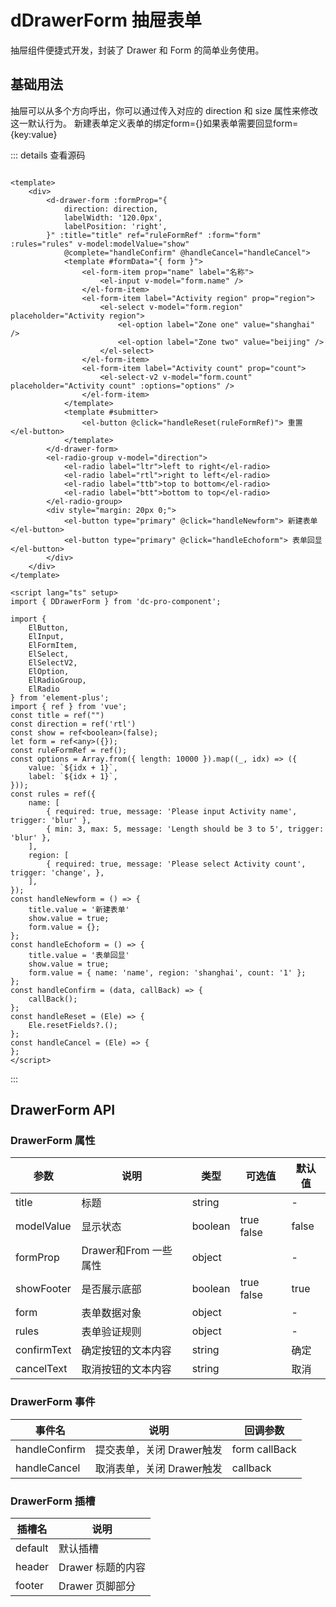 # dDrawerForm 抽屉表单

抽屉组件便捷式开发，封装了 Drawer 和 Form 的简单业务使用。

## 基础用法
抽屉可以从多个方向呼出，你可以通过传入对应的 direction 和 size 属性来修改这一默认行为。
新建表单定义表单的绑定form={}如果表单需要回显form={key:value}

<d-drawer-form></d-drawer-form>

::: details 查看源码

```vue

<template>
    <div>
        <d-drawer-form :formProp="{
            direction: direction,
            labelWidth: '120.0px',
            labelPosition: 'right',
        }" :title="title" ref="ruleFormRef" :form="form" :rules="rules" v-model:modelValue="show"
            @complete="handleConfirm" @handleCancel="handleCancel">
            <template #formData="{ form }">
                <el-form-item prop="name" label="名称">
                    <el-input v-model="form.name" />
                </el-form-item>
                <el-form-item label="Activity region" prop="region">
                    <el-select v-model="form.region" placeholder="Activity region">
                        <el-option label="Zone one" value="shanghai" />
                        <el-option label="Zone two" value="beijing" />
                    </el-select>
                </el-form-item>
                <el-form-item label="Activity count" prop="count">
                    <el-select-v2 v-model="form.count" placeholder="Activity count" :options="options" />
                </el-form-item>
            </template>
            <template #submitter>
                <el-button @click="handleReset(ruleFormRef)"> 重置 </el-button>
            </template>
        </d-drawer-form>
        <el-radio-group v-model="direction">
            <el-radio label="ltr">left to right</el-radio>
            <el-radio label="rtl">right to left</el-radio>
            <el-radio label="ttb">top to bottom</el-radio>
            <el-radio label="btt">bottom to top</el-radio>
        </el-radio-group>
        <div style="margin: 20px 0;">
            <el-button type="primary" @click="handleNewform"> 新建表单 </el-button>
            <el-button type="primary" @click="handleEchoform"> 表单回显</el-button>
        </div>
    </div>
</template>
  
<script lang="ts" setup>
import { DDrawerForm } from 'dc-pro-component';

import {
    ElButton,
    ElInput,
    ElFormItem,
    ElSelect,
    ElSelectV2,
    ElOption,
    ElRadioGroup,
    ElRadio
} from 'element-plus';
import { ref } from 'vue';
const title = ref("")
const direction = ref('rtl')
const show = ref<boolean>(false);
let form = ref<any>({});
const ruleFormRef = ref();
const options = Array.from({ length: 10000 }).map((_, idx) => ({
    value: `${idx + 1}`,
    label: `${idx + 1}`,
}));
const rules = ref({
    name: [
        { required: true, message: 'Please input Activity name', trigger: 'blur' },
        { min: 3, max: 5, message: 'Length should be 3 to 5', trigger: 'blur' },
    ],
    region: [
        { required: true, message: 'Please select Activity count', trigger: 'change', },
    ],
});
const handleNewform = () => {
    title.value = '新建表单'
    show.value = true;
    form.value = {};
};
const handleEchoform = () => {
    title.value = '表单回显'
    show.value = true;
    form.value = { name: 'name', region: 'shanghai', count: '1' };
};
const handleConfirm = (data, callBack) => {
    callBack();
};
const handleReset = (Ele) => {
    Ele.resetFields?.();
};
const handleCancel = (Ele) => {
};
</script>

```

:::

## DrawerForm API
### DrawerForm 属性

| 参数         | 说明                                     | 类型   | 可选值                  | 默认值     |
| ------------ | ---------------------------------------- | ------ | ----------------------- | ---------- |
| title        | 标题                                    | string        |                        | -          |
| modelValue   | 显示状态                                 | boolean       | true false             | false      |
| formProp     | Drawer和From 一些属性                    | object        |                         | -          |
| showFooter   | 是否展示底部                             | boolean        |  true false            | true       |
| form         | 表单数据对象                             | object         |                         | -          |
| rules        | 表单验证规则                             | object         |                         | -          |
| confirmText  | 确定按钮的文本内容                        | string         |                         | 确定        |
| cancelText   | 取消按钮的文本内容                        | string         |                         | 取消        |

### DrawerForm 事件

| 事件名     | 说明                 | 回调参数           |
| ---------- | -------------------- | ------------------ |
| handleConfirm | 提交表单，关闭 Drawer触发 | form callBack |
| handleCancel  | 取消表单，关闭 Drawer触发 | callback    |

### DrawerForm 插槽

| 插槽名  | 说明     |
| ------- | -------- |
| default | 默认插槽 |
| header | Drawer 标题的内容 |
| footer | Drawer 页脚部分 |
